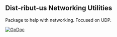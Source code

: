 ## Dist-ribut-us Networking Utilities
Package to help with networking. Focused on UDP.

[![GoDoc](https://godoc.org/github.com/dist-ribut-us/rnet?status.svg)](https://godoc.org/github.com/dist-ribut-us/rnet)